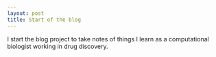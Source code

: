 ```yaml
---
layout: post
title: Start of the blog
---
```


I start the blog project to take notes of things I learn as a computational biologist working in drug discovery.

